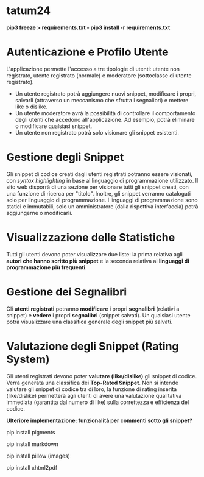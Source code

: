 # tatum24

**pip3 freeze > requirements.txt - pip3 install -r requirements.txt** 
 # Autenticazione e Profilo Utente
L'applicazione permette l'accesso a tre tipologie di utenti: utente non registrato, utente registrato (normale) e moderatore (sottoclasse di utente registrato).

- Un utente registrato potrà aggiungere nuovi snippet, modificare i propri, salvarli (attraverso un meccanismo che sfrutta i segnalibri) e mettere like o dislike.
- Un utente moderatore avrà la possibilità di controllare il comportamento degli utenti che accedono all'applicazione. Ad esempio, potrà eliminare o modificare qualsiasi snippet.
- Un utente non registrato potrà solo visionare gli snippet esistenti.

# Gestione degli Snippet
Gli snippet di codice creati dagli utenti registrati potranno essere visionati, con _syntax highlighting_ in base al linguaggio di programmazione utilizzato. Il sito web disporrà di una sezione per visionare tutti gli snippet creati, con una funzione di ricerca per "titolo". Inoltre, gli snippet verranno catalogati solo per linguaggio di programmazione. I linguaggi di programmazione sono statici e immutabili, solo un amministratore (dalla rispettiva interfaccia) potrà aggiungerne o modificarli.

# Visualizzazione delle Statistiche
Tutti gli utenti devono poter visualizzare due liste: la prima relativa agli **autori che hanno scritto più snippet** e la seconda relativa ai **linguaggi di programmazione più frequenti**.

# Gestione dei Segnalibri
Gli **utenti registrati** potranno **modificare** i propri **segnalibri** (relativi a snippet) e **vedere** i propri **segnalibri** (snippet salvati). Un qualsiasi utente potrà visualizzare una classifica generale degli snippet più salvati.

# Valutazione degli Snippet (Rating System)
Gli utenti registrati devono poter **valutare (like/dislike)** gli snippet di codice. Verrà generata una classifica dei **Top-Rated Snippet**. Non si intende valutare gli snippet di codice tra di loro, la funzione di rating inserita (like/dislike) permetterà agli utenti di avere una valutazione qualitativa immediata (garantita dal numero di like) sulla correttezza e efficienza del codice.

**Ulteriore implementazione: funzionalità per commenti sotto gli snippet?**


pip install pigments

pip install markdown

pip install pillow (images) 

pip install xhtml2pdf

